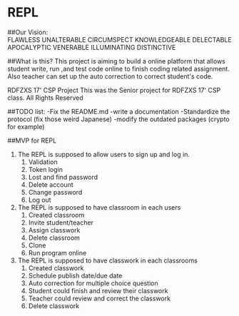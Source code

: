 # REPL

##Our Vision:     
    FLAWLESS
    UNALTERABLE
    CIRCUMSPECT
    KNOWLEDGEABLE
    DELECTABLE
    APOCALYPTIC
    VENERABLE
    ILLUMINATING
    DISTINCTIVE

##What is this?
This project is aiming to build a online platform that allows student write, run ,and test code online to finish coding related assignment.
Also teacher can set up the auto correction to correct student's code.


RDFZXS 17' CSP Project
This was the Senior project for RDFZXS 17' CSP class.
All Rights Reserved

##TODO list:
-Fix the README.md
-write a documentation
-Standardize the protocol (fix those weird Japanese)
-modify the outdated packages (crypto for example)

##MVP for REPL
1.	The REPL is supposed to allow users to sign up and log in.
    1)	Validation
    2)	Token login
    3)	Lost and find password
    4)	Delete account
    5)	Change password
    6)	Log out
2.	The REPL is supposed to have classroom in each users
    1)	Created classroom
    2)	Invite student/teacher
    3)	Assign classwork
    4)	Delete classroom
    5)	Clone
    6)	Run program online
3.	The REPL is supposed to have classwork in each classrooms
    1)	Created classwork
    2)	Schedule publish date/due date
    3)	Auto correction for multiple choice question
    4)	Student could finish and review their classwork
    5)	Teacher could review and correct the classwork
    6)	Delete classwork
